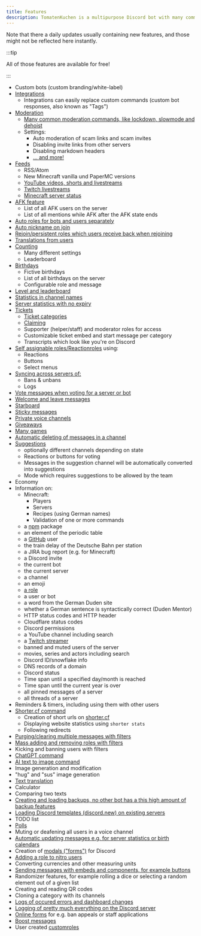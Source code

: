 ```yaml
---
title: Features
description: TomatenKuchen is a multipurpose Discord bot with many common and innovative features for your server. This page lists all features currently available.
---
```


Note that there a daily updates usually containing new features, and those might not be reflected here instantly.

:::tip

All of those features are available for free!

:::

- Custom bots (custom branding/white-label)
- [Integrations](/integrations)
	- Integrations can easily replace custom commands (custom bot responses, also known as "Tags")
- [Moderation](/category/moderation)
	- [Many common moderation commands, like lockdown, slowmode and dehoist](/moderation/commands)
	- Settings:
		- Auto moderation of scam links and scam invites
		- Disabling invite links from other servers
		- Disabling markdown headers
		- [... and more!](/moderation/settings)
- [Feeds](/feeds)
	- RSS/Atom
	- New Minecraft vanilla und PaperMC versions
	- [YouTube videos, shorts and livestreams](/youtube)
	- [Twitch livestreams](/twitch)
	- [Minecraft server status](/mcupdate)
- [AFK feature](/afk)
	- List of all AFK users on the server
	- List of all mentions while AFK after the AFK state ends
- [Auto roles for bots and users separately](/autorole)
- [Auto nickname on join](/autorole)
- [Rejoin/persistent roles which users receive back when rejoining](/autorole)
- [Translations from users](/weblate)
- [Counting](/counting)
	- Many different settings
	- Leaderboard
- [Birthdays](/birthday)
	- Fictive birthdays
	- List of all birthdays on the server
	- Configurable role and message
- [Level and leaderboard](/level)
- [Statistics in channel names](/serverstats)
- [Server statistics with no expiry](/serverstats)
- [Tickets](/category/tickets)
	- [Ticket categories](/tickets/general)
	- [Claiming](/tickets/commands)
	- Supporter (helper/staff) and moderator roles for access
	- Customizable ticket embed and start message per category
	- Transcripts which look like you're on Discord
- [Self assignable roles/Reactionroles](/reactionroles) using:
	- Reactions
	- Buttons
	- Select menus
- [Syncing across servers of:](/sync)
	- Bans & unbans
	- Logs
- [Vote messages when voting for a server or bot](/voting)
- [Welcome and leave messages](/welcome-leave)
- [Starboard](/starboard)
- [Sticky messages](/sticky)
- [Private voice channels](/privatevoice)
- [Giveaways](/giveaways)
- [Many games](/games)
- [Automatic deleting of messages in a channel](/autodelete)
- [Suggestions](/suggest)
	- optionally different channels depending on state
	- Reactions or buttons for voting
	- Messages in the suggestion channel will be automatically converted into suggestions
	- Mode which requires suggestions to be allowed by the team
- Economy
- Information on:
	- Minecraft:
		- Players
		- Servers
		- Recipes (using German names)
		- Validation of one or more commands
	- a [npm](https://npmjs.com) package
	- an element of the periodic table
	- a [GitHub](https://github.com) user
	- the train delay of the Deutsche Bahn per station
	- a JIRA bug report (e.g. for Minecraft)
	- a Discord invite
	- the current bot
	- the current server
	- a channel
	- an emoji
	- [a role](/role)
	- a user or bot
	- a word from the German Duden site
	- whether a German sentence is syntactically correct (Duden Mentor)
	- HTTP status codes and HTTP header
	- Cloudflare status codes
	- Discord permissions
	- a YouTube channel including search
	- a [Twitch streamer](/twitch#commands)
	- banned and muted users of the server
	- movies, series and actors including search
	- Discord ID/snowflake info
	- DNS records of a domain
	- Discord status
	- Time span until a specified day/month is reached
	- Time span until the current year is over
	- all pinned messages of a server
	- all threads of a server
- Reminders & timers, including using them with other users
- [Shorter.cf command](/shorter)
	- Creation of short urls on [shorter.cf](https://shorter.cf)
	- Displaying website statistics using `shorter stats`
	- Following redirects
- [Purging/clearing multiple messages with filters](/moderation/purge)
- [Mass adding and removing roles with filters](/moderation/massactions)
- Kicking and banning users with filters
- [ChatGPT command](/ai/chatgpt)
- [AI text to image command](/ai/text2img)
- Image generation and modification
- "hug" and "sus" image generation
- [Text translation](/translate)
- Calculator
- Comparing two texts
- [Creating and loading backups, no other bot has a this high amount of backup features](/backups)
- [Loading Discord templates (discord.new) on existing servers](/backups#templates)
- TODO list
- [Polls](/poll)
- Muting or deafening all users in a voice channel
- [Automatic updating messages e.g. for server statistics or birth calendars](/autoupdate)
- Creation of [modals ("forms")](/modals) for Discord
- [Adding a role to nitro users](/nitroverify)
- Converting currencies and other measuring units
- [Sending messages with embeds and components, for example buttons](https://embed.tomatenkuchen.com)
- Randomizer features, for example rolling a dice or selecting a random element out of a given list
- Creating and reading QR codes
- Cloning a category with its channels
- [Logs of occured errors and dashboard changes](/error)
- [Logging of pretty much everything on the Discord server](/logs)
- [Online forms](/forms) for e.g. ban appeals or staff applications
- [Boost messages](/boostmessages)
- User created [customroles](/customroles)
